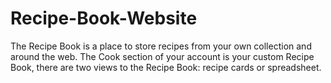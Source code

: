 # Recipe-Book-Website
The Recipe Book is a place to store recipes from your own collection and around the web. The Cook section of your account is your custom Recipe Book, there are two views to the Recipe Book: recipe cards or spreadsheet.
